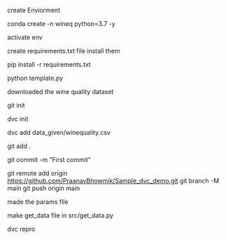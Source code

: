 create Enviorment

conda create -n wineq python=3.7 -y

activate env

create requirements.txt file
install them

pip install -r requirements.txt

python template.py

downloaded the wine quality dataset

git init

dvc init

dvc add data_given/winequality.csv

git add .

git commit -m "First commit"

git remote add origin https://github.com/PraanavBhowmik/Sample_dvc_demo.git
git branch -M main
git push origin main

made the params file

make get_data file in src/get_data.py

dvc repro